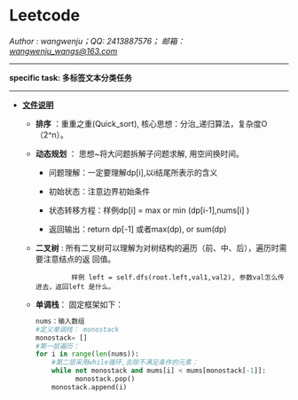 # Leetcode

*Author : wangwenju；QQ: 2413887576； 邮箱：wangwenju_wangs@163.com*

***

**specific task: 多标签文本分类任务**

***

+ <u>**文件说明**</u>

  + **排序** ：重重之重(Quick_sort), 核心思想：分治_递归算法，复杂度O（2^n）。

  + **动态规划** ： 思想~将大问题拆解子问题求解, 用空间换时间。

    + 问题理解：一定要理解dp[i],以i结尾所表示的含义

    + 初始状态：注意边界初始条件
    + 状态转移方程：样例dp[i] = max or min (dp[i-1],nums[i] )
    + 返回输出：return dp[-1] 或者max(dp), or sum(dp) 

  + **二叉树** :  所有二叉树可以理解为对树结构的遍历（前、中、后），遍历时需要注意结点的返 回值。

      			 样例 left = self.dfs(root.left,val1,val2), 参数val怎么传进去，返回left 是什么。

  + **单调栈**： 固定框架如下：

    ```python
    nums：输入数组
    #定义单调栈： monostack
    monostack= []
    #第一层遍历：
    for i in range(len(nums)):
        #第二层采用while循环,去除不满足条件的元素：
        while not monostack and mums[i] < mums[monostack[-1]]:
              monostack.pop()
        monostack.append(i)
        
    ```

    


